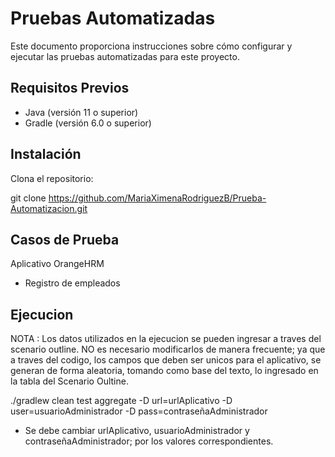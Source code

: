 # Pruebas Automatizadas

Este documento proporciona instrucciones sobre cómo configurar y ejecutar las pruebas automatizadas para este proyecto.

## Requisitos Previos

- Java (versión 11 o superior)
- Gradle (versión 6.0 o superior)

## Instalación

  Clona el repositorio:

   git clone https://github.com/MariaXimenaRodriguezB/Prueba-Automatizacion.git

## Casos de Prueba

  Aplicativo OrangeHRM

- Registro de empleados

## Ejecucion

NOTA : Los datos utilizados en la ejecucion se pueden ingresar a traves del scenario outline. NO es necesario modificarlos de manera frecuente; 
ya que a traves del codigo, los campos que deben ser unicos para el aplicativo, se generan de forma aleatoria, tomando como base del texto, lo ingresado en la tabla del Scenario Oultine.

./gradlew clean test aggregate -D url=urlAplicativo -D user=usuarioAdministrador -D pass=contraseñaAdministrador

* Se debe cambiar urlAplicativo, usuarioAdministrador y contraseñaAdministrador; por los valores correspondientes.

  

  
   
